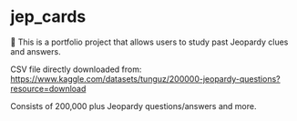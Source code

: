 # jep_cards

:dart:
This is a portfolio project that allows users to study past Jeopardy clues and answers. 

CSV file directly downloaded from: https://www.kaggle.com/datasets/tunguz/200000-jeopardy-questions?resource=download

Consists of 200,000 plus Jeopardy questions/answers and more.



